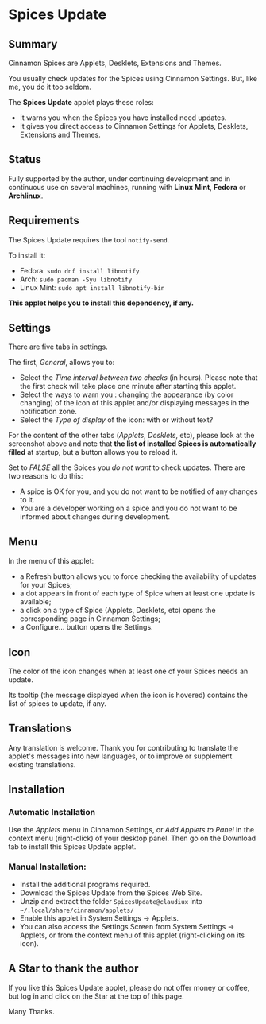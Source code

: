 # Spices Update

## Summary

Cinnamon Spices are Applets, Desklets, Extensions and Themes.

You usually check updates for the Spices using Cinnamon Settings. But, like me, you do it too seldom.

The **Spices Update** applet plays these roles:

  * It warns you when the Spices you have installed need updates.
  * It gives you direct access to Cinnamon Settings for Applets, Desklets, Extensions and Themes.

## Status

Fully supported by the author, under continuing development and in continuous use on several machines, running with **Linux Mint**, **Fedora** or **Archlinux**.

## Requirements

The Spices Update requires the tool ```notify-send```.

To install it:

  * Fedora: ```sudo dnf install libnotify```
  * Arch: ```sudo pacman -Syu libnotify```
  * Linux Mint: ```sudo apt install libnotify-bin```

**This applet helps you to install this dependency, if any.**

## Settings

There are five tabs in settings.

The first, _General_, allows you to:

  * Select the _Time interval between two checks_ (in hours). Please note that the first check will take place one minute after starting this applet.
  * Select the ways to warn you : changing the appearance (by color changing) of the icon of this applet and/or displaying messages in the notification zone.
  * Select the _Type of display_ of the icon: with or without text?

For the content of the other tabs (_Applets_, _Desklets_, etc), please look  at the screenshot above and note that **the list of installed Spices is automatically filled** at startup, but a button allows you to reload it.

Set to _FALSE_ all the Spices you _do not want_ to check updates. There are two reasons to do this:

  * A spice is OK for you, and you do not want to be notified of any changes to it.
  * You are a developer working on a spice and you do not want to be informed about changes during development.

## Menu

In the menu of this applet:

  * a Refresh button allows you to force checking the availability of updates for your Spices;
  * a dot appears in front of each type of Spice when at least one update is available;
  * a click on a type of Spice (Applets, Desklets, etc) opens the corresponding page in Cinnamon Settings;
  * a Configure... button opens the Settings.

## Icon

The color of the icon changes when at least one of your Spices needs an update.

Its tooltip (the message displayed when the icon is hovered) contains the list of spices to update, if any.

## Translations

Any translation is welcome. Thank you for contributing to translate the applet's messages into new languages, or to improve or supplement existing translations.

## Installation

### Automatic Installation

Use the _Applets_ menu in Cinnamon Settings, or _Add Applets to Panel_ in the context menu (right-click) of your desktop panel. Then go on the Download tab to install this Spices Update applet.

### Manual Installation:

   * Install the additional programs required.
   * Download the Spices Update from the Spices Web Site.
   * Unzip and extract the folder ```SpicesUpdate@claudiux``` into ```~/.local/share/cinnamon/applets/```
   * Enable this applet in System Settings -> Applets.
   * You can also access the Settings Screen from System Settings -> Applets, or from the context menu of this applet (right-clicking on its icon).

## A Star to thank the author

If you like this Spices Update applet, please do not offer money or coffee, but log in and click on the Star at the top of this page.

Many Thanks.